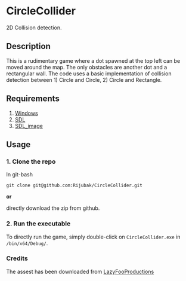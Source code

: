 # CircleCollider
2D Collision detection.

## Description
This is a rudimentary game where a dot spawned at the top left can be moved around the map. The only obstacles are another dot and a rectangular wall.
The code uses a basic implementation of collision detection between 1) Circle and Circle, 2) Circle and Rectangle.

## Requirements
1) [Windows](https://www.microsoft.com/en-in/software-download/windows10)
2) [SDL](http://libsdl.org/download-2.0.php)
3) [SDL_image](http://www.libsdl.org/projects/SDL_image/)
## Usage
### 1. Clone the repo 

In git-bash

```git clone git@github.com:Rijubak/CircleCollider.git```
 
 **or**
 
 directly download the zip from github.

### 2. Run the executable

To directly run the game, simply double-click on `CircleCollider.exe` in `/bin/x64/Debug/`.

### Credits

The assest has been downloaded from [LazyFooProductions](https://lazyfoo.net/)
